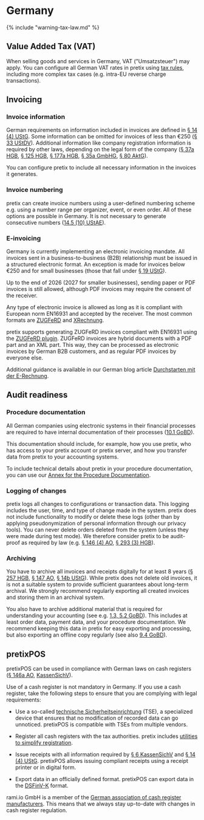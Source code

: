 # Germany

{% include "warning-tax-law.md" %}

## Value Added Tax (VAT)

When selling goods and services in Germany, VAT ("Umsatzsteuer") may apply.
You can configure all German VAT rates in pretix using [tax rules](../../guides/taxes.md), including more complex tax cases (e.g. intra-EU reverse charge transactions).

## Invoicing

### Invoice information

German requirements on information included in invoices are defined in [§ 14 (4) UStG](https://www.gesetze-im-internet.de/ustg_1980/__14.html).
Some information can be omitted for invoices of less than €250 ([§ 33 UStDV](https://www.gesetze-im-internet.de/ustdv_1980/__33.html)).
Additional information like company registration information is required by other laws, depending on the legal form of the company ([§ 37a HGB](https://www.gesetze-im-internet.de/hgb/__37a.html), [§ 125 HGB](https://www.gesetze-im-internet.de/hgb/__125.html), [§ 177a HGB](https://www.gesetze-im-internet.de/hgb/__177a.html), [§ 35a GmbHG](https://www.gesetze-im-internet.de/gmbhg/__35a.html), [§ 80 AktG](https://www.gesetze-im-internet.de/aktg/__80.html)).

You can configure pretix to include all necessary information in the invoices it generates. 

### Invoice numbering

pretix can create invoice numbers using a user-defined numbering scheme e.g. using a number range per organizer, event, or even order.
All of these options are possible in Germany.
It is not necessary to generate consecutive numbers ([14.5 (10) UStAE](https://www.bundesfinanzministerium.de/Web/DE/Themen/Steuern/Steuerarten/Umsatzsteuer/Umsatzsteuer_Anwendungserlass/umsatzsteuer_anwendungserlass.html)).

### E-invoicing

Germany is currently implementing an electronic invoicing mandate.
All invoices sent in a business-to-business (B2B) relationship must be issued in a structured electronic format.
An exception is made for invoices below €250 and for small businesses (those that fall under [§ 19 UStG](https://www.gesetze-im-internet.de/ustg_1980/__19.html)).

Up to the end of 2026 (2027 for smaller businesses), sending paper or PDF invoices is still allowed, although PDF invoices may require the consent of the receiver.

Any type of electronic invoice is allowed as long as it is compliant with European norm EN16931 and accepted by the receiver.
The most common formats are [ZUGFeRD](https://de.wikipedia.org/wiki/ZUGFeRD) and [XRechnung](https://de.wikipedia.org/wiki/XRechnung).

pretix supports generating ZUGFeRD invoices compliant with EN16931 using the [ZUGFeRD plugin](https://marketplace.pretix.eu/products/zugferd/).
ZUGFeRD invoices are hybrid documents with a PDF part and an XML part.
This way, they can be processed as electronic invoices by German B2B customers, and as regular PDF invoices by everyone else.

Additional guidance is available in our German blog article [Durchstarten mit der E-Rechnung](https://pretix.eu/about/de/blog/20241218-e-rechnung-starten/).

## Audit readiness

### Procedure documentation

All German companies using electronic systems in their financial processes are required to have internal documentation of their processes ([10.1 GoBD](https://ao.bundesfinanzministerium.de/ao/2023/Anhaenge/BMF-Schreiben-und-gleichlautende-Laendererlasse/Anhang-64/inhalt.html)).

This documentation should include, for example, how you use pretix, who has access to your pretix account or pretix server, and how you transfer data from pretix to your accounting systems.

To include technical details about pretix in your procedure documentation, you can use our [Annex for the Procedure Documentation](https://download.pretix.eu/vd.pdf).

### Logging of changes

pretix logs all changes to configurations or transaction data. 
This logging includes the user, time, and type of change made in the system.
pretix does not include functionality to modify or delete these logs (other than by applying pseudonymization of personal information through our privacy tools).
You can never delete orders deleted from the system (unless they were made during test mode).
We therefore consider pretix to be audit-proof as required by law (e.g. [§ 146 (4) AO](https://www.gesetze-im-internet.de/ao_1977/__146.html), [§ 293 (3) HGB](https://www.gesetze-im-internet.de/hgb/__239.html)).

### Archiving

You have to archive all invoices and receipts digitally for at least 8 years ([§ 257 HGB](https://www.gesetze-im-internet.de/hgb/__257.html), [§ 147 AO](https://www.gesetze-im-internet.de/ao_1977/__147.html), [§ 14b UStG](https://www.gesetze-im-internet.de/ustg_1980/__14b.html)).
While pretix does not delete old invoices, it is not a suitable system to provide sufficient guarantees about long-term archival.
We strongly recommend regularly exporting all created invoices and storing them in an archival system.

You also have to archive additional material that is required for understanding your accounting (see e.g. [1.3, 5.2 GoBD](https://ao.bundesfinanzministerium.de/ao/2023/Anhaenge/BMF-Schreiben-und-gleichlautende-Laendererlasse/Anhang-64/inhalt.html)).
This includes at least order data, payment data, and your procedure documentation.
We recommend keeping this data in pretix for easy exporting and processing, but also exporting an offline copy regularly (see also [9.4 GoBD](https://ao.bundesfinanzministerium.de/ao/2023/Anhaenge/BMF-Schreiben-und-gleichlautende-Laendererlasse/Anhang-64/inhalt.html)).

## pretixPOS

pretixPOS can be used in compliance with German laws on cash registers ([§ 146a AO](https://www.gesetze-im-internet.de/ao_1977/__146a.html), [KassenSichV](https://www.gesetze-im-internet.de/kassensichv/BJNR351500017.html)).

Use of a cash register is not mandatory in Germany.
If you use a cash register, take the following steps to ensure that you are complying with legal requirements:

- Use a so-called [technische Sicherheitseinrichtung](../../guides/pretixPOS/tse.md) (TSE), a specialized device that ensures that no modification of recorded data can go unnoticed.
  pretixPOS is compatible with TSEs from multiple vendors.

- Register all cash registers with the tax authorities.
  pretix includes [utilities to simplify registration](../../guides/pretixPOS/register.md).

- Issue receipts with all information required by [§ 6 KassenSichV](https://www.gesetze-im-internet.de/kassensichv/BJNR351500017.html) and [§ 14 (4) UStG](https://www.gesetze-im-internet.de/ustg_1980/__14.html).
  pretixPOS allows issuing compliant receipts using a receipt printer or in digital form.

- Export data in an officially defined format. 
  pretixPOS can export data in the [DSFinV-K](https://www.bzst.de/DE/Unternehmen/Aussenpruefungen/DigitaleSchnittstelleFinV/digitaleschnittstellefinv_node.html) format.

rami.io GmbH is a member of the [German association of cash register manufacturers](https://dfka.net/). 
This means that we always stay up-to-date with changes in cash register regulation.